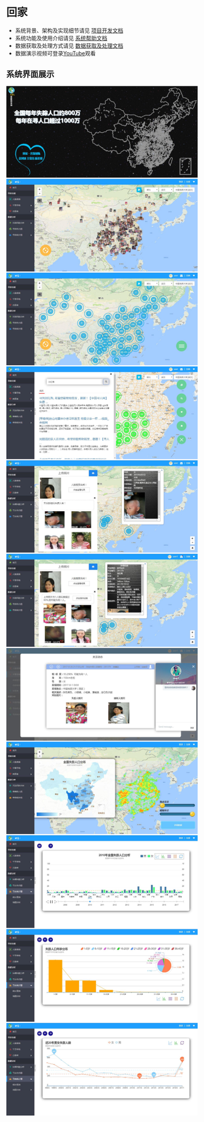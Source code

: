 # 回家
+ 系统背景、架构及实现细节请见 [项目开发文档](https://github.com/LB-Yu/GoHome/blob/master/doc/software_doc/%E5%9B%9E%E5%AE%B6_%E9%A1%B9%E7%9B%AE%E5%BC%80%E5%8F%91%E6%96%87%E6%A1%A3.pdf)
+ 系统功能及使用介绍请见 [系统帮助文档](https://github.com/LB-Yu/GoHome/blob/master/doc/software_doc/%E5%9B%9E%E5%AE%B6_%E5%B8%AE%E5%8A%A9%E6%96%87%E6%A1%A3.pdf)
+ 数据获取及处理方式请见 [数据获取及处理文档](https://github.com/LB-Yu/GoHome/blob/master/doc/software_doc/%E5%9B%9E%E5%AE%B6_%E6%95%B0%E6%8D%AE%E8%8E%B7%E5%8F%96%E5%8F%8A%E5%A4%84%E7%90%86.pdf)
+ 数据演示视频可登录[YouTube]()观看

## 系统界面展示
![01](https://github.com/LB-Yu/GoHome/blob/master/doc/images/01.jpg)
![02](https://github.com/LB-Yu/GoHome/blob/master/doc/images/02.jpg)
![04](https://github.com/LB-Yu/GoHome/blob/master/doc/images/04.jpg)
![10](https://github.com/LB-Yu/GoHome/blob/master/doc/images/10.jpg)
![14](https://github.com/LB-Yu/GoHome/blob/master/doc/images/14.jpg)
![15](https://github.com/LB-Yu/GoHome/blob/master/doc/images/15.jpg)
![17](https://github.com/LB-Yu/GoHome/blob/master/doc/images/17.jpg)
![28](https://github.com/LB-Yu/GoHome/blob/master/doc/images/28.jpg)
![29](https://github.com/LB-Yu/GoHome/blob/master/doc/images/29.jpg)
![30](https://github.com/LB-Yu/GoHome/blob/master/doc/images/30.jpg)
![31](https://github.com/LB-Yu/GoHome/blob/master/doc/images/31.jpg)
